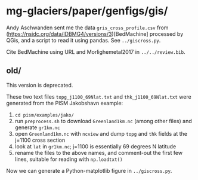 # mg-glaciers/paper/genfigs/gis/

Andy Aschwanden sent me the data `gris_cross_profile.csv` from (https://nsidc.org/data/IDBMG4/versions/3)[BedMachine] processed by QGis, and a script to read it using pandas.  See `../giscross.py`.

Cite BedMachine using URL and Morlighemetal2017 in `../../review.bib`.

## old/

This version is deprecated.

These two text files `topg_j1100_69Nlat.txt` and `thk_j1100_69Nlat.txt` were generated from the PISM Jakobshavn example:

  1. `cd pism/examples/jako/`
  2. run `preprocess.sh` to download `Greenland1km.nc` (among other files) and generate `gr1km.nc`
  3. open `Greenland1km.nc` with `ncview` and dump `topg` and `thk` fields at the j=1100 cross section
  4. look at `lat` in `gr1km.nc`; j=1100 is essentially 69 degrees N latitude
  5. rename the files to the above names, and comment-out the first few lines, suitable for reading with `np.loadtxt()`

Now we can generate a Python-matplotlib figure in `../giscross.py`.
